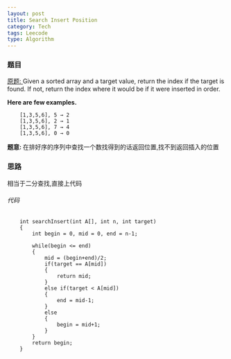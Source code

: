 ```yaml
---
layout: post
title: Search Insert Position 
category: Tech
tags: Leecode
type: Algorithm
---
```


### 题目
[原题: ](//oj.leetcode.com/problems/search-insert-position/)Given a sorted array and a target value, return the index if the target is found. If not, return the index where it would be if it were inserted in order.

<b>Here are few examples.</b>

        [1,3,5,6], 5 → 2
        [1,3,5,6], 2 → 1
        [1,3,5,6], 7 → 4
        [1,3,5,6], 0 → 0

<b>题意: </b>在排好序的序列中查找一个数找得到的话返回位置,找不到返回插入的位置

### 思路
相当于二分查找,直接上代码
###### 代码

		int searchInsert(int A[], int n, int target) 
        {
            int begin = 0, mid = 0, end = n-1;
            
            while(begin <= end)
            {
                mid = (begin+end)/2;
                if(target == A[mid])
                {
                    return mid;
                }
                else if(target < A[mid])
                {
                    end = mid-1;
                }
                else
                {
                    begin = mid+1;
                }
            }
            return begin;
        }